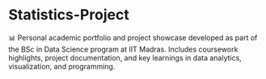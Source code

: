 # Statistics-Project
📊 Personal academic portfolio and project showcase developed as part of the BSc in Data Science program at IIT Madras. Includes coursework highlights, project documentation, and key learnings in data analytics, visualization, and programming.
